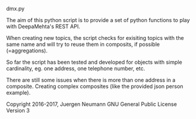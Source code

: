 dmx.py

The aim of this python script is to provide a set of python functions to play
with DeepaMehta's REST API.

When creating new topics, the script checks for exisiting topics with the same
name and will try to reuse them in composits, if possible (=aggregations).

So far the script has been tested and developed for objects with simple
cardinality, eg. one address, one telephone number, etc.

There are still some issues when there is more than one address in a composite.
Creating complex composites (like the provided json person example).

Copyright 2016-2017, Juergen Neumann
GNU General Public License Version 3
